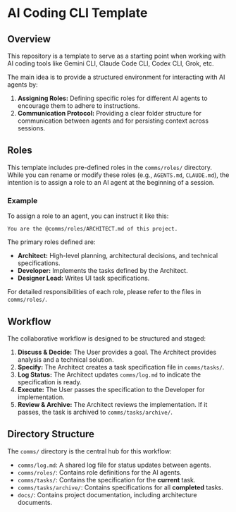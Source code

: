 # AI Coding CLI Template

## Overview

This repository is a template to serve as a starting point when working with AI coding tools like Gemini CLI, Claude Code CLI, Codex CLI, Grok, etc.

The main idea is to provide a structured environment for interacting with AI agents by:
1.  **Assigning Roles:** Defining specific roles for different AI agents to encourage them to adhere to instructions.
2.  **Communication Protocol:** Providing a clear folder structure for communication between agents and for persisting context across sessions.

## Roles

This template includes pre-defined roles in the `comms/roles/` directory. While you can rename or modify these roles (e.g., `AGENTS.md`, `CLAUDE.md`), the intention is to assign a role to an AI agent at the beginning of a session.

### Example

To assign a role to an agent, you can instruct it like this:

```
You are the @comms/roles/ARCHITECT.md of this project.
```

The primary roles defined are:
*   **Architect:** High-level planning, architectural decisions, and technical specifications.
*   **Developer:** Implements the tasks defined by the Architect.
*   **Designer Lead:** Writes UI task specifications.

For detailed responsibilities of each role, please refer to the files in `comms/roles/`.

## Workflow

The collaborative workflow is designed to be structured and staged:

1.  **Discuss & Decide:** The User provides a goal. The Architect provides analysis and a technical solution.
2.  **Specify:** The Architect creates a task specification file in `comms/tasks/`.
3.  **Log Status:** The Architect updates `comms/log.md` to indicate the specification is ready.
4.  **Execute:** The User passes the specification to the Developer for implementation.
5.  **Review & Archive:** The Architect reviews the implementation. If it passes, the task is archived to `comms/tasks/archive/`.

## Directory Structure

The `comms/` directory is the central hub for this workflow:

-   `comms/log.md`: A shared log file for status updates between agents.
-   `comms/roles/`: Contains role definitions for the AI agents.
-   `comms/tasks/`: Contains the specification for the **current** task.
-   `comms/tasks/archive/`: Contains specifications for all **completed** tasks.
-   `docs/`: Contains project documentation, including architecture documents.
